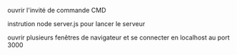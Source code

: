 ouvrir l'invité de commande CMD

instrution node server.js pour lancer le serveur

ouvrir plusieurs fenêtres de navigateur et se connecter en localhost au port 3000


